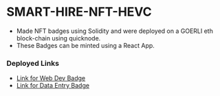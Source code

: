 # SMART-HIRE-NFT-HEVC

* Made NFT badges using Solidity and were deployed on a GOERLI eth block-chain using quicknode.
* These Badges can be minted using a React App.

### Deployed Links

* [Link for Web Dev Badge](https://smart-hire-webdev.netlify.app/)
* [Link for Data Entry Badge](https://smarthire-data-entry.netlify.app/)


